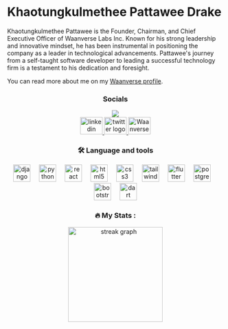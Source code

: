 <h1 align="left">Khaotungkulmethee Pattawee Drake</h1>
<p align="left">

Khaotungkulmethee Pattawee is the Founder, Chairman, and Chief Executive Officer of Waanverse Labs Inc. Known for his strong leadership and innovative mindset, he has been instrumental in positioning the company as a leader in technological advancements. Pattawee's journey from a self-taught software developer to leading a successful technology firm is a testament to his dedication and foresight.</p>
<p align="left">
    You can read more about me on my <a href="https://www.waanverse.com/en-us/executives/khaotungkulmethee-pattawee/" target="_blank">Waanverse profile</a>.
</p>

<h3 align="center">Socials</h3>

<div align="center">
    <img src="https://visitor-badge.laobi.icu/badge?page_id=Theetawee.Theetawee&right_color=teal&left_text=views" />
</div>

<div align="center">
    <a href="https://www.linkedin.com/in/theetawee/" target="_blank">
        <img src="https://raw.githubusercontent.com/maurodesouza/profile-readme-generator/master/src/assets/icons/social/linkedin/default.svg" width="52" height="40" alt="linkedin logo" />
    </a>
    <a href="https://twitter.com/theetawee" target="_blank">
        <img src="https://raw.githubusercontent.com/maurodesouza/profile-readme-generator/master/src/assets/icons/social/twitter/default.svg" width="52" height="40" alt="twitter logo" />
    </a>
    <a href="https://www.waanverse.com/en-us/executives/khaotungkulmethee-pattawee/" target="_blank">
        <img src="https://theetawee.github.io/Theetawee/images/waanverse/logo.svg" width="52" height="40" alt="Waanverse logo" />
    </a>
</div>

<h3 align="center">🛠 Language and tools</h3>

<div align="center">
    <img src="https://cdn.jsdelivr.net/gh/devicons/devicon/icons/django/django-plain.svg" height="40" alt="django logo" />
    <img width="12" />
    <img src="https://cdn.jsdelivr.net/gh/devicons/devicon/icons/python/python-original.svg" height="40" alt="python logo" />
    <img width="12" />
    <img src="https://cdn.jsdelivr.net/gh/devicons/devicon/icons/react/react-original.svg" height="40" alt="react logo" />
    <img width="12" />
    <img src="https://cdn.jsdelivr.net/gh/devicons/devicon/icons/html5/html5-original.svg" height="40" alt="html5 logo" />
    <img width="12" />
    <img src="https://cdn.jsdelivr.net/gh/devicons/devicon/icons/css3/css3-original.svg" height="40" alt="css3 logo" />
    <img width="12" />
    <img src="https://cdn.jsdelivr.net/gh/devicons/devicon/icons/tailwindcss/tailwindcss-original-wordmark.svg" height="40" alt="tailwindcss logo" />
    <img width="12" />
    <img src="https://cdn.jsdelivr.net/gh/devicons/devicon/icons/flutter/flutter-original.svg" height="40" alt="flutter logo" />
    <img width="12" />
    <img src="https://cdn.jsdelivr.net/gh/devicons/devicon/icons/postgresql/postgresql-original.svg" height="40" alt="postgresql logo" />
    <img width="12" />
    <img src="https://cdn.jsdelivr.net/gh/devicons/devicon/icons/bootstrap/bootstrap-original.svg" height="40" alt="bootstrap logo" />
    <img width="12" />
    <img src="https://cdn.jsdelivr.net/gh/devicons/devicon/icons/dart/dart-original.svg" height="40" alt="dart logo" />
</div>

<h3 align="center">🔥 My Stats :</h3>

<div align="center">
    <img src="https://streak-stats.demolab.com?user=Theetawee&locale=en&mode=daily&theme=dark&hide_border=false&border_radius=5&order=3" height="220" alt="streak graph" />
</div>
